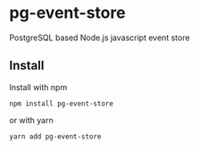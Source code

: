 # pg-event-store
PostgreSQL based Node.js javascript event store

## Install

Install with npm
```
npm install pg-event-store
```

or with yarn
```
yarn add pg-event-store
```
